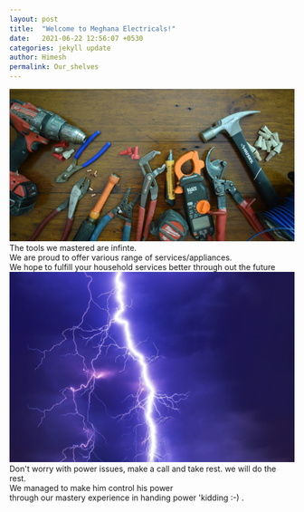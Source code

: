 ```yaml
---
layout: post
title:  "Welcome to Meghana Electricals!"
date:   2021-06-22 12:56:07 +0530
categories: jekyll update
author: Himesh
permalink: Our_shelves
---
```


<img src="images/Tools.jpg" >
<br/>
 The tools we mastered are infinte. <br/>
 We are proud to offer various range of services/appliances. <br/>
 We hope to fulfill your household services better through out the future
 <br/>
<img src="images/thunder.jpg" >
<br/>
  Don't worry with power issues, make a call and take rest. we will do the rest. <br/>
  We managed to make him control his power <br/> 
  through our mastery experience in handing power 'kidding :-) .

